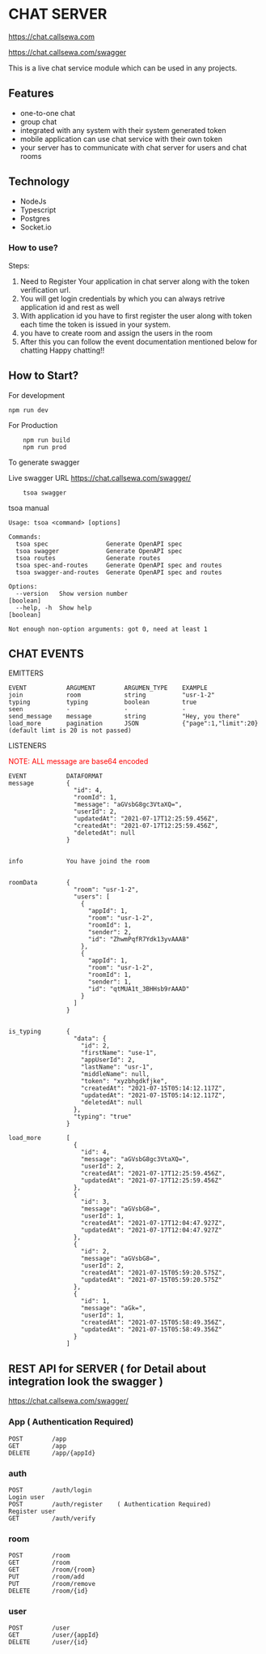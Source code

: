 # CHAT SERVER
https://chat.callsewa.com

https://chat.callsewa.com/swagger

This is a live chat service module which can be used in any projects.

## Features
- one-to-one chat
- group chat
- integrated with any system with their system generated token
- mobile application can use chat service with their own token
- your server has to communicate with chat server for users and chat rooms

## Technology
- NodeJs 
- Typescript
- Postgres
- Socket.io

### How to use?
Steps:
1. Need to Register Your application in chat server along with the token verification url.
2. You will get login credentials by which you can always retrive application id  and rest as well
3. With application id you have to first register the user along with token each time the token is issued in your system.
4. you have to create room and assign the users in the room
5. After this you can follow the event documentation mentioned below for chatting
Happy chatting!!


## How to Start?
 For development

 ```
 npm run dev
 ```
 
For Production 

```
    npm run build
    npm run prod
```

To generate swagger

Live swagger URL https://chat.callsewa.com/swagger/

```
    tsoa swagger
```

tsoa manual
```shell
Usage: tsoa <command> [options]

Commands:
  tsoa spec                Generate OpenAPI spec
  tsoa swagger             Generate OpenAPI spec
  tsoa routes              Generate routes
  tsoa spec-and-routes     Generate OpenAPI spec and routes
  tsoa swagger-and-routes  Generate OpenAPI spec and routes

Options:
  --version   Show version number                                      [boolean]
  --help, -h  Show help                                                [boolean]

Not enough non-option arguments: got 0, need at least 1

```

## CHAT EVENTS

EMITTERS
```
EVENT           ARGUMENT        ARGUMEN_TYPE    EXAMPLE
join            room            string          "usr-1-2"
typing          typing          boolean         true
seen            -               -               -
send_message    message         string          "Hey, you there"
load_more       pagination      JSON            {"page":1,"limit":20} (default limt is 20 is not passed)

```

LISTENERS
<div style="color: red">NOTE: ALL message are base64 encoded</div>

```
EVENT           DATAFORMAT
message         {
                  "id": 4,
                  "roomId": 1,
                  "message": "aGVsbG8gc3VtaXQ=",
                  "userId": 2,
                  "updatedAt": "2021-07-17T12:25:59.456Z",
                  "createdAt": "2021-07-17T12:25:59.456Z",
                  "deletedAt": null
                }
                
                
info            You have joind the room


roomData        {
                  "room": "usr-1-2",
                  "users": [
                    {
                      "appId": 1,
                      "room": "usr-1-2",
                      "roomId": 1,
                      "sender": 2,
                      "id": "ZhwmPqfR7Ydk13yvAAAB"
                    },
                    {
                      "appId": 1,
                      "room": "usr-1-2",
                      "roomId": 1,
                      "sender": 1,
                      "id": "qtMUA1t_3BHHsb9rAAAD"
                    }
                  ]
                }
                
                
is_typing       {
                  "data": {
                    "id": 2,
                    "firstName": "use-1",
                    "appUserId": 2,
                    "lastName": "usr-1",
                    "middleName": null,
                    "token": "xyzbhgdkfjke",
                    "createdAt": "2021-07-15T05:14:12.117Z",
                    "updatedAt": "2021-07-15T05:14:12.117Z",
                    "deletedAt": null
                  },
                  "typing": "true"
                }
                
load_more       [
                  {
                    "id": 4,
                    "message": "aGVsbG8gc3VtaXQ=",
                    "userId": 2,
                    "createdAt": "2021-07-17T12:25:59.456Z",
                    "updatedAt": "2021-07-17T12:25:59.456Z"
                  },
                  {
                    "id": 3,
                    "message": "aGVsbG8=",
                    "userId": 1,
                    "createdAt": "2021-07-17T12:04:47.927Z",
                    "updatedAt": "2021-07-17T12:04:47.927Z"
                  },
                  {
                    "id": 2,
                    "message": "aGVsbG8=",
                    "userId": 2,
                    "createdAt": "2021-07-15T05:59:20.575Z",
                    "updatedAt": "2021-07-15T05:59:20.575Z"
                  },
                  {
                    "id": 1,
                    "message": "aGk=",
                    "userId": 1,
                    "createdAt": "2021-07-15T05:58:49.356Z",
                    "updatedAt": "2021-07-15T05:58:49.356Z"
                  }
                ]
```

## REST API for SERVER ( for Detail about integration look the swagger )
https://chat.callsewa.com/swagger/
### App ( Authentication Required)
```
POST        ​/app
GET         ​/app
DELETE      ​/app​/{appId}
```
### auth
```
POST        ​/auth​/login
Login user
POST        ​/auth​/register    ( Authentication Required)
Register user
GET         ​/auth​/verify
```
### room 
```
POST        ​/room
GET         ​/room
GET         ​/room​/{room}
PUT         ​/room​/add
PUT         ​/room​/remove
DELETE      ​/room​/{id}
```
### user
```
POST        ​/user
GET         ​/user​/{appId}
DELETE      ​/user​/{id}
```